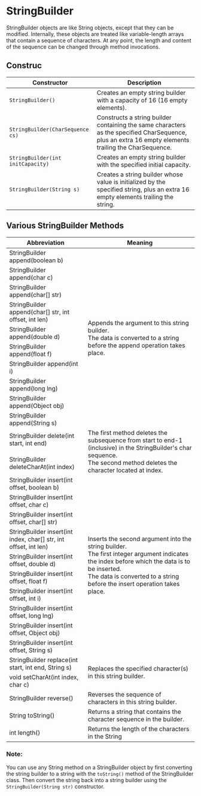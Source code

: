 # StringBuilder
StringBuilder objects are like String objects, except that they can be modified. Internally, these objects are treated like variable-length arrays that contain a sequence of characters. At any point, the length and content of the sequence can be changed through method invocations.

## Construc

|     Constructor |         Description                    |
|----------------------------|------------------------------------|
|     `StringBuilder()`	       |   Creates an empty string builder with a capacity of 16 (16 empty elements).     |
|  `StringBuilder(CharSequence cs)` |     Constructs a string builder containing the same characters as the specified CharSequence, plus an extra 16 empty elements trailing the CharSequence. |
|  `StringBuilder(int initCapacity)`	 |     Creates an empty string builder with the specified initial capacity. |
|  `StringBuilder(String s)`	|  Creates a string builder whose value is initialized by the specified string, plus an extra 16 empty elements trailing the string. |

## Various StringBuilder Methods

<table>
<thead>
  <tr>
    <th>Abbreviation</th>
    <th>Meaning</th>
  </tr>
</thead>
<tbody>
  <tr>
    <td>StringBuilder append(boolean b)<br></td>
    <td rowspan="10">Appends the argument to this string builder. <br>The data is converted to a string before the append operation takes place.<br></td>
  </tr>
  <tr>
    <td> <embed>StringBuilder append(char c)</td>
  </tr>
  <tr>
    <td>StringBuilder append(char[] str)</td>
  </tr>
  <tr>
    <td>StringBuilder append(char[] str, int offset, int len)</td>
  </tr>
  <tr>
    <td>StringBuilder append(double d)</td>
  </tr>
  <tr>
    <td>StringBuilder append(float f)</td>
  </tr>
  <tr>
    <td>StringBuilder append(int i)</td>
  </tr>
  <tr>
    <td>StringBuilder append(long lng)</td>
  </tr>
  <tr>
    <td>StringBuilder append(Object obj)</td>
  </tr>
  <tr>
    <td>StringBuilder append(String s)</td>
  </tr>
  <tr>
    <td>StringBuilder delete(int start, int end)</td>
    <td rowspan="2">The first method deletes the subsequence from start to end-1 (inclusive) in the StringBuilder's char sequence. <br>The second method deletes the character located at index.</td>
  </tr>
  <tr>
    <td>StringBuilder deleteCharAt(int index)</td>
  </tr>
  <tr>
    <td>StringBuilder insert(int offset, boolean b)</td>
    <td rowspan="10">Inserts the second argument into the string builder. <br> The first integer argument indicates the index before which the data is to be inserted.<br> The data is converted to a string before the insert operation takes place.</td>
  </tr>
  <tr>
    <td>StringBuilder insert(int offset, char c)</td>
  </tr>
  <tr>
    <td>StringBuilder insert(int offset, char[] str)</td>
  </tr>
  <tr>
    <td>StringBuilder insert(int index, char[] str, int offset, int len)</td>
  </tr>
  <tr>
    <td>StringBuilder insert(int offset, double d)</td>
  </tr>
  <tr>
    <td>StringBuilder insert(int offset, float f)</td>
  </tr>
  <tr>
    <td>StringBuilder insert(int offset, int i)</td>
  </tr>
  <tr>
    <td>StringBuilder insert(int offset, long lng)</td>
  </tr>
  <tr>
    <td>StringBuilder insert(int offset, Object obj)</td>
  </tr>
  <tr>
    <td>StringBuilder insert(int offset, String s)</td>
  </tr>
  <tr>
    <td>StringBuilder replace(int start, int end, String s)</td>
    <td rowspan="2">Replaces the specified character(s) in this string builder.</td>
  </tr>
  <tr>
    <td>void setCharAt(int index, char c)</td>
  </tr>
  <tr>
    <td>StringBuilder reverse()</td>
    <td>Reverses the sequence of characters in this string builder.</td>
  </tr>
  <tr>
    <td>String toString()</td>
    <td>Returns a string that contains the character sequence in the builder.</td>
  </tr>
  <tr>
    <td>int length()</td>
    <td>Returns the length of the characters in the String</td>
  </tr>
</tbody>
</table>

### **Note**: 
You can use any String method on a StringBuilder object by first converting the string builder to a string with the `toString()` method of the StringBuilder class. Then convert the string back into a string builder using the `StringBuilder(String str)` constructor.